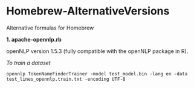 # Homebrew-AlternativeVersions


Alternative formulas for Homebrew


**1. apache-opennlp.rb**

openNLP version 1.5.3 (fully compatible with the openNLP package in R).

*To train a dataset*

``` 
opennlp TokenNameFinderTrainer -model test_model.bin -lang en -data test_lines_opennlp.train.txt -encoding UTF-8 
```
